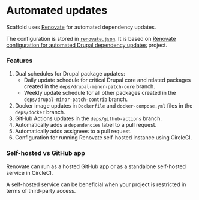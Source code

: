 # Automated updates

Scaffold uses [Renovate](https://renovatebot.com) for automated dependency updates.

The configuration is stored in [`renovate.json`](../../../../renovate.json). It is
based on [Renovate configuration for automated Drupal dependency updates](https://github.com/drevops/renovate-drupal)
project.

### Features

1. Dual schedules for Drupal package updates:
    - Daily update schedule for critical Drupal core and related packages created in
      the `deps/drupal-minor-patch-core` branch.
    - Weekly update schedule for all other packages created in
      the `deps/drupal-minor-patch-contrib` branch.
2. Docker image updates in `Dockerfile` and `docker-compose.yml` files in the `deps/docker` branch.
3. GitHub Actions updates in the `deps/github-actions` branch.
4. Automatically adds a `dependencies` label to a pull request.
5. Automatically adds assignees to a pull request.
6. Configuration for running Renovate self-hosted instance using CircleCI.

### Self-hosted vs GitHub app

Renovate can run as a hosted GitHub app or as a standalone self-hosted service
in CircleCI.

A self-hosted service can be beneficial when your project is restricted in terms
of third-party access.
